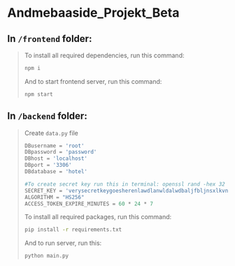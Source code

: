 # Andmebaaside_Projekt_Beta

## In `/frontend` folder:

> To install all required dependencies, run this command:
>
> ```bash
> npm i
> ```
>
> And to start frontend server, run this command:
>
> ```bash
> npm start
> ```

## In `/backend` folder:

> Create `data.py` file
>
> ```python
> DBusername = 'root'
> DBpassword = 'password'
> DBhost = 'localhost'
> DBport = '3306'
> DBdatabase = 'hotel'
>
> #To create secret key run this in terminal: openssl rand -hex 32
> SECRET_KEY = 'verysecretkeygoesherenlawdlanwldalwdbaljfbljnsxlkvnbodsjrvnf'
> ALGORITHM = "HS256"
> ACCESS_TOKEN_EXPIRE_MINUTES = 60 * 24 * 7
> ```
>
> To install all required packages, run this command:
>
> ```bash
> pip install -r requirements.txt
> ```
>
> And to run server, run this:
>
> ```bash
> python main.py
> ```
